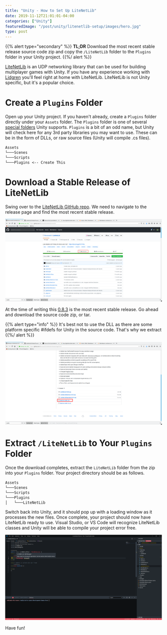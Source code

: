 ```yaml
---
title: "Unity - How to Set Up LiteNetLib"
date: 2019-11-12T21:01:01-04:00
categories: ["Unity"]
featuredImage: "/post/unity/litenetlib-setup/images/hero.jpg"
type: post
---
```


{{% alert type="secondary" %}}
**TL;DR** Download the most recent stable release source code zip and copy the `/LiteNetLib` folder to the `Plugins` folder in your Unity project.
{{%/ alert  %}}

[LiteNetLib](https://github.com/RevenantX/LiteNetLib) is an UDP networking library that can be used for building multiplayer games with Unity. If you have any experience working with [Lidgren](https://github.com/lidgren/lidgren-network-gen3) you'll feel right at home with LiteNetLib. LiteNetLib is not Unity specific, but it's a popular choice.

# Create a `Plugins` Folder

Open up your Unity project. If you haven't already, create a `Plugins` folder directly under your `Assets` folder. The `Plugins` folder is one of several [special folders](https://docs.unity3d.com/Manual/SpecialFolders.html) Unity supports. `Plugins` is a bit of an odd name, but Unity will check here for any 3rd party libraries you may want to use. These can be in the form of DLLs, or raw source files (Unity will compile .cs files).

```
Assets
└───Scenes
└───Scripts
└───Plugins <-- Create This
```

# Download a Stable Release of LiteNetLib

Swing over to the [LiteNetLib GitHub repo](https://github.com/RevenantX/LiteNetLib). We need to navigate to the release page and find the most recent stable release.

![](images/1.png)

At the time of writing this [0.8.3](https://github.com/RevenantX/LiteNetLib/releases/tag/v0.8.3) is the most recent stable release. Go ahead and download the source code zip, or tar.

{{% alert type="info" %}}
It's best not to use the DLL as there are some platform specific #ifdefs for Unity in the source code. That's why we extract
{{%/ alert  %}}

![](images/2.png)

# Extract `/LiteNetLib` to Your `Plugins` Folder

Once the download completes, extract the `LiteNetLib` folder from the zip into your `Plugins` folder. Your project directory should be as follows.

```
Assets
└───Scenes
└───Scripts
└───Plugins
│   └───LiteNetLib
```

Switch back into Unity, and it should pop up with a loading window as it processes the new files. Once complete, your project should now have LiteNetLib ready to use. Visual Studio, or VS Code will recognize LiteNetLib classes and Unity will be able to compile your project error free.

![](images/3.png)

Have fun!
